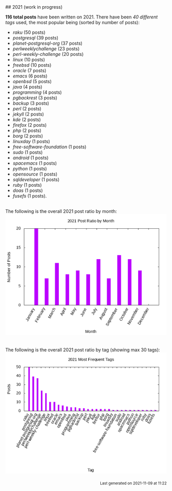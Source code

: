 <a name="2021" />
## 2021 (work in progress)

**116 total posts** have been written on 2021.
There have been *40 different tags* used, the most
popular being (sorted by number of posts):
 
- *raku* (50 posts)  
- *postgresql* (39 posts)  
- *planet-postgresql-org* (37 posts)  
- *perlweeklychallenge* (23 posts)  
- *perl-weekly-challenge* (20 posts)  
- *linux* (10 posts)  
- *freebsd* (10 posts)  
- *oracle* (7 posts)  
- *emacs* (6 posts)  
- *openbsd* (5 posts)  
- *java* (4 posts)  
- *programming* (4 posts)  
- *pgbackrest* (3 posts)  
- *backup* (3 posts)  
- *perl* (2 posts)  
- *jekyll* (2 posts)  
- *kde* (2 posts)  
- *firefox* (2 posts)  
- *php* (2 posts)  
- *borg* (2 posts)  
- *linuxday* (1 posts)  
- *free-software-foundation* (1 posts)  
- *sudo* (1 posts)  
- *android* (1 posts)  
- *spacemacs* (1 posts)  
- *python* (1 posts)  
- *opensource* (1 posts)  
- *sqldeveloper* (1 posts)  
- *ruby* (1 posts)  
- *doas* (1 posts)  
- *fusefs* (1 posts).<br/>
<br/>
The following is the overall 2021 post ratio by month:
<br/>
    <center>
      <img src="/images/stats/2021-months.png" alt="2021 post ratio per month" />
    </center>
<br/>

<br/>
The following is the overall 2021 post ratio by tag (showing max 30 tags):
<br/>
  <center>
    <img src="/images/stats/2021-tags.png" alt="2021 post ratio per tag" />
  </center>
<br/>

<div align="right">
<small>
Last generated on 2021-11-09 at 11:22
</small>
</div>

<br/>
